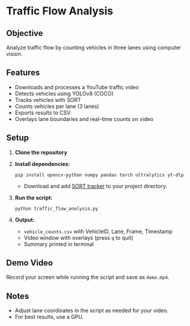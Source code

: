 # Traffic Flow Analysis

## Objective

Analyze traffic flow by counting vehicles in three lanes using computer vision.

## Features

- Downloads and processes a YouTube traffic video
- Detects vehicles using YOLOv8 (COCO)
- Tracks vehicles with SORT
- Counts vehicles per lane (3 lanes)
- Exports results to CSV
- Overlays lane boundaries and real-time counts on video

## Setup

1. **Clone the repository**
2. **Install dependencies:**

   ```
   pip install opencv-python numpy pandas torch ultralytics yt-dlp
   ```

   - Download and add [SORT tracker](https://github.com/abewley/sort) to your project directory.

3. **Run the script:**

   ```
   python traffic_flow_analysis.py
   ```

4. **Output:**
   - `vehicle_counts.csv` with VehicleID, Lane, Frame, Timestamp
   - Video window with overlays (press `q` to quit)
   - Summary printed in terminal

## Demo Video

Record your screen while running the script and save as `demo.mp4`.

## Notes

- Adjust lane coordinates in the script as needed for your video.
- For best results, use a GPU.
